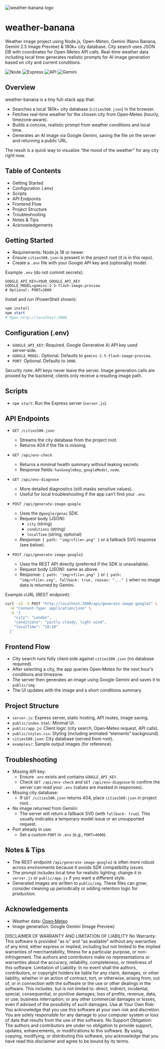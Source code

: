 ![weather-banana logo](/logo.png)

# weather-banana
Weather image project using Node.js, Open-Meteo, Gemini (Nano Banana, Gemini 2.5 Image Preview) &amp; 180k+ city database. City search uses JSON DB with coordinates for Open-Meteo API calls. Real-time weather data including local time generates realistic prompts for AI image generation based on city and current conditions.

![Node](https://img.shields.io/badge/Node-%E2%89%A5%2018-339933?logo=node.js&logoColor=white)
![Express](https://img.shields.io/badge/Express-4.x-000000?logo=express&logoColor=white)
![API](https://img.shields.io/badge/Open%E2%80%93Meteo-Live%20Weather-blue)
![Gemini](https://img.shields.io/badge/Google%20Gemini-Image%20Preview-4285F4)

Overview
--------
weather-banana is a tiny full-stack app that:
- Searches a local 180k+ city database (`cities500.json`) in the browser.
- Fetches real-time weather for the chosen city from Open‑Meteo (hourly, timezone‑aware).
- Builds a concise, realistic prompt from weather conditions and local time.
- Generates an AI image via Google Gemini, saving the file on the server and returning a public URL.

The result is a quick way to visualize “the mood of the weather” for any city right now.

Table of Contents
-----------------
- Getting Started
- Configuration (.env)
- Scripts
- API Endpoints
- Frontend Flow
- Project Structure
- Troubleshooting
- Notes & Tips
- Acknowledgements

Getting Started
---------------
- Requirements: Node.js 18 or newer.
- Ensure `cities500.json` is present in the project root (it is in this repo).
- Create a `.env` file with your Google API key and (optionally) model.

Example `.env` (do not commit secrets):
```
GOOGLE_API_KEY=YOUR_GOOGLE_API_KEY
GOOGLE_MODEL=gemini-2.5-flash-image-preview
# Optional: PORT=3000
```

Install and run (PowerShell shown):
```powershell
npm install
npm start
# Open http://localhost:3000
```

Configuration (.env)
--------------------
- `GOOGLE_API_KEY`: Required. Google Generative AI API key used server‑side.
- `GOOGLE_MODEL`: Optional. Defaults to `gemini-2.5-flash-image-preview`.
- `PORT`: Optional. Defaults to `3000`.

Security note: API keys never leave the server. Image generation calls are proxied by the backend; clients only receive a resulting image path.

Scripts
-------
- `npm start`: Run the Express server (`server.js`).

API Endpoints
-------------
- `GET /cities500.json`
  - Streams the city database from the project root.
  - Returns 404 if the file is missing.

- `GET /api/env-check`
  - Returns a minimal health summary without leaking secrets.
  - Response fields: `hasGoogleKey`, `googleModel`, `node`.

- `GET /api/env-diagnose`
  - More detailed diagnostics (still masks sensitive values).
  - Useful for local troubleshooting if the app can’t find your `.env`.

- `POST /api/generate-image-google`
  - Uses the `@google/genai` SDK.
  - Request body (JSON):
    - `city` (string)
    - `conditions` (string)
    - `localTime` (string, optional)
  - Response: `{ path: "img/<file>.png" }` or a fallback SVG response (see below).

- `POST /api/generate-image-google2`
  - Uses the REST API directly (preferred if the SDK is unavailable).
  - Request body (JSON): same as above.
  - Response: `{ path: "img/<file>.png" }` or `{ path: "img/<file>.svg", fallback: true, reason: "..." }` when no image data is returned by Gemini.

Example cURL (REST endpoint):
```bash
curl -sS -X POST "http://localhost:3000/api/generate-image-google2" \
  -H "Content-Type: application/json" \
  -d '{
    "city": "London",
    "conditions": "partly cloudy, light wind",
    "localTime": "18:20"
  }'
```

Frontend Flow
-------------
- City search runs fully client‑side against `cities500.json` (no database required).
- After selecting a city, the app queries Open‑Meteo for the next hour’s conditions and timezone.
- The server then generates an image using Google Gemini and saves it to `public/img`.
- The UI updates with the image and a short conditions summary.

Project Structure
-----------------
- `server.js`: Express server, static hosting, API routes, image saving.
- `public/index.html`: Minimal UI.
- `public/app.js`: Client logic (city search, Open‑Meteo request, API calls).
- `public/styles.css`: Styling (including animated “elements” background).
- `cities500.json`: City database (served from root).
- `examples/`: Sample output images (for reference).

Troubleshooting
---------------
- Missing API key:
  - Ensure `.env` exists and contains `GOOGLE_API_KEY`.
  - Check `GET /api/env-check` and `GET /api/env-diagnose` to confirm the server can read your `.env` (values are masked in responses).
- Missing city database:
  - If `GET /cities500.json` returns 404, place `cities500.json` in project root.
- No image returned from Gemini:
  - The server will return a fallback SVG (with `fallback: true`). This usually indicates a temporary model issue or an unsupported request.
- Port already in use:
  - Set a custom `PORT` in `.env` (e.g., `PORT=4000`).

Notes & Tips
------------
- The REST endpoint `/api/generate-image-google2` is often more robust across environments because it avoids SDK compatibility issues.
- The prompt includes local time for realistic lighting; change it in `server.js` or `public/app.js` if you want a different style.
- Generated images are written to `public/img`. These files can grow; consider cleaning up periodically or adding retention logic for production.

Acknowledgements
----------------
- Weather data: [Open‑Meteo](https://open-meteo.com/)
- Image generation: Google Gemini (Image Preview)

DISCLAIMER OF WARRANTY AND LIMITATION OF LIABILITY
No Warranty: This software is provided "as is" and "as available" without any warranties of any kind, either express or implied, including but not limited to the implied warranties of merchantability, fitness for a particular purpose, or non-infringement. The authors and contributors make no representations or warranties about the accuracy, reliability, completeness, or timeliness of this software.
Limitation of Liability: In no event shall the authors, contributors, or copyright holders be liable for any claim, damages, or other liability, whether in an action of contract, tort, or otherwise, arising from, out of, or in connection with the software or the use or other dealings in the software. This includes, but is not limited to: direct, indirect, incidental, special, consequential, or punitive damages; loss of profits, revenue, data, or use; business interruption; or any other commercial damages or losses, even if advised of the possibility of such damages.
Use at Your Own Risk: You acknowledge that you use this software at your own risk and discretion. You are solely responsible for any damage to your computer system or loss of data that results from the use of this software.
No Support Obligation: The authors and contributors are under no obligation to provide support, updates, enhancements, or modifications to this software.
By using, copying, modifying, or distributing this software, you acknowledge that you have read this disclaimer and agree to be bound by its terms.
